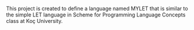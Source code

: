 
This project is created to define a language named MYLET that is similar to the simple LET language in Scheme 
for Programming Language Concepts class at Koç University. 
